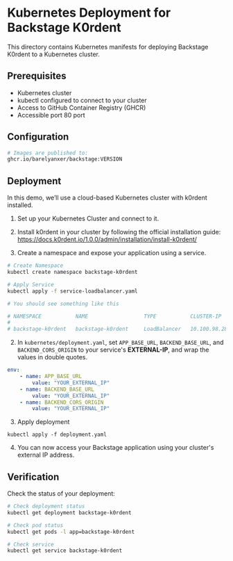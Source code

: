 # Kubernetes Deployment for Backstage K0rdent

This directory contains Kubernetes manifests for deploying Backstage K0rdent to a Kubernetes cluster.

## Prerequisites

- Kubernetes cluster
- kubectl configured to connect to your cluster
- Access to GitHub Container Registry (GHCR)
- Accessible port 80 port 

## Configuration

<!-- 1. **Docker Image**:

The application uses GitHub Container Registry for images. The workflow automatically builds and pushes images on tags and releases. -->

```bash
# Images are published to:
ghcr.io/barelyanxer/backstage:VERSION
```


## Deployment
In this demo, we’ll use a cloud-based Kubernetes cluster with k0rdent installed.

1. Set up your Kubernetes Cluster and connect to it.
2. Install k0rdent in your cluster by following the official installation guide:
https://docs.k0rdent.io/1.0.0/admin/installation/install-k0rdent/

3. Create a namespace and expose your application using a service.
```bash
# Create Namespace
kubectl create namespace backstage-k0rdent

# Apply Service
kubectl apply -f service-loadbalancer.yaml 

# You should see something like this 

# NAMESPACE           NAME                  TYPE           CLUSTER-IP       EXTERNAL-IP            PORT(S)           AGE
# 
# backstage-k0rdent   backstage-k0rdent     LoadBalancer   10.100.98.28     <Your External IP>     80:31903/TCP      1m10s 

```

2. In `kubernetes/deployment.yaml`, set `APP_BASE_URL`, `BACKEND_BASE_URL`, and `BACKEND_CORS_ORIGIN` to your service's **EXTERNAL-IP**, and wrap the values in double quotes.

```yaml
env:
    - name: APP_BASE_URL
        value: "YOUR_EXTERNAL_IP"
    - name: BACKEND_BASE_URL
        value: "YOUR_EXTERNAL_IP"
    - name: BACKEND_CORS_ORIGIN
        value: "YOUR_EXTERNAL_IP"
```

3. Apply deployment
```
kubectl apply -f deployment.yaml
```

4. You can now access your Backstage application using your cluster's external IP address.


## Verification

Check the status of your deployment:

```bash
# Check deployment status
kubectl get deployment backstage-k0rdent 

# Check pod status
kubectl get pods -l app=backstage-k0rdent 

# Check service
kubectl get service backstage-k0rdent
```
